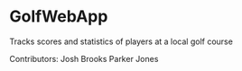 # GolfWebApp
Tracks scores and statistics of players at a local golf course

Contributors:
Josh Brooks
Parker Jones
